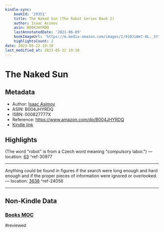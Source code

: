 ```yaml
---
kindle-sync:
    bookId: '29351'
    title: The Naked Sun (The Robot Series Book 2)
    author: Isaac Asimov
    asin: B004JHYRDQ
    lastAnnotatedDate: '2021-06-09'
    bookImageUrl: 'https://m.media-amazon.com/images/I/910JiWeC-8L._SY160.jpg'
    highlightsCount: 2
date: 2023-05-22 19:10
last_modified_at: 2023-05-22 19:10
---
```


# The Naked Sun

## Metadata

-   Author: [Isaac Asimov](https://www.amazon.comundefined)
-   ASIN: B004JHYRDQ
-   ISBN: 000827777X
-   Reference: https://www.amazon.com/dp/B004JHYRDQ
-   [Kindle link](kindle://book?action=open&asin=B004JHYRDQ)

## Highlights

(The word "robot" is from a Czech word meaning "compulsory labor.") — location: [63](kindle://book?action=open&asin=B004JHYRDQ&location=63) ^ref-30977

---

Anything could be found in figures if the search were long enough and hard enough and if the proper pieces of information were ignored or overlooked. — location: [3638](kindle://book?action=open&asin=B004JHYRDQ&location=3638) ^ref-24056

---

## Non-Kindle Data

### [Books MOC](Books%20MOC.md)
#reviewed